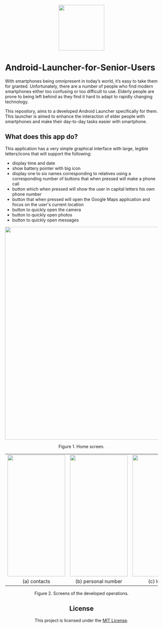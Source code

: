 <p align="center">
<img src="https://user-images.githubusercontent.com/80779522/139579396-00d7d600-0efb-4628-906f-0e62960017e2.png" width="150" />

# Android-Launcher-for-Senior-Users

With smartphones being omnipresent in today’s world, it’s easy to take them for granted. Unfortunately, there are a number of people who find modern smartphones either too confusing or too difficult to use. Elderly people are prone to being left behind as they find it hard to adapt to rapidly changing technology.
  
This repository, aims to a developed Android Launcher specifically for them. This launcher is aimed to enhance the interaction of elder people with smartphones and make their day-to-day tasks easier with smartphone.
  
## What does this app do?
  
This application has a very simple graphical interface with large, legible letters/icons that will support the following:
  * display time and date
  * show battery pointer with big icon
  * display one to six names corresponding to relatives using a corresponding number of buttons that when pressed will make a phone call
  * button which when pressed will show the user in capital letters his own phone number
  * button that when pressed will open the Google Maps application and focus on the user's current location
  * button to quickly open the camera
  * button to quickly open photos
  * button to quickly open messages
  
  
<p align="center">
<img src="https://user-images.githubusercontent.com/80779522/139580790-b89f0594-69da-4761-a8c7-e6cd6b3a9228.png" width="700" />
<figcaption align = "center"><p align="center">
  Figure 1. Home screen.</figcaption>
</figure>

<div align="center">
  
<table class="center">
   <tr class="center">
    <td><img src= "https://user-images.githubusercontent.com/80779522/139581600-863a88e2-05fb-4392-b816-3b3513cd56f4.png" width="190" height="400" align="center" /></td>
    <td><img src= "https://user-images.githubusercontent.com/80779522/139581598-45993bb3-ddab-4029-a7de-510fbed70a60.png" width="190" height="400" align="center" /></td>
    <td><img src= "https://user-images.githubusercontent.com/80779522/139581601-60d1d867-ccda-4250-80ae-ce3e7ee6575b.png" width="190" height="400" align="center" /></td>
   </tr>   
 
   <tr align="center">
    <td>(a) contacts</td>
    <td>(b) personal number</td>
    <td>(c) location</td>   
  </tr>  
 </table>

</div>

<figcaption align = "center"><p align="center"> 
  Figure 2. Screens of the developed operations.
</figure>


## License
This project is licensed under the [MIT License](https://github.com/georgios-kalomitsinis/Android-Launcher-for-Senior-Users/blob/master/LICENSE).
